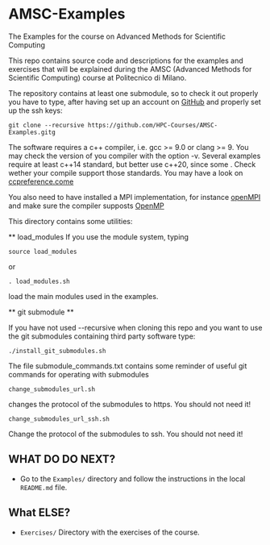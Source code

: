 # AMSC-Examples
The Examples for the course on Advanced Methods for Scientific Computing


This repo contains source code and descriptions for the examples and exercises
that will be explained during the AMSC (Advanced Methods for Scientific Computing) course at
Politecnico di Milano.

The repository contains at least one submodule, so to check it out properly you have to type, after having set up an account on [GitHub](https:://www.github.com) and properly set up the ssh keys:

```
git clone --recursive https://github.com/HPC-Courses/AMSC-Examples.gitg
```


The software requires a c++ compiler, i.e. gcc >= 9.0 or clang >= 9.
You may check the version of you compiler with the option -v. Several examples require at least c++14 standard, but better use c++20, since some . Check wether your compile support those standards. You may have a look on [ccpreference.come](https://en.cppreference.com/w/cpp/compiler_support)

You also need to have installed a MPI implementation, for instance [openMPI](https://www.open-mpi.org/) and make sure the compiler supposts [OpenMP](https://www.openmp.org/)

This directory contains some utilities:

**  load_modules
If you use the module system, typing

```
source load_modules
```
or

```
. load_modules.sh
```

load the main modules used in the examples.

**  git submodule **

If you have not used --recursive when cloning this repo and you want to use
the git submodules containing third party software type:

```
./install_git_submodules.sh
```

The file submodule_commands.txt contains some reminder of useful git commands for operating with submodules

```
change_submodules_url.sh 
```
changes the protocol of the submodules to https. You should not need it!

```
change_submodules_url_ssh.sh
```
Change the protocol of the submodules to ssh. You should not need it!

## WHAT DO DO NEXT? ##

- Go to the `Examples/` directory and follow the instructions in the local `README.md` file. 

## What ELSE? ##

  * `Exercises/` Directory with the exercises of the course.
  

